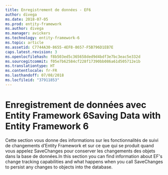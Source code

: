```yaml
---
title: Enregistrement de données - EF6
author: divega
ms.date: 2018-07-05
ms.prod: entity-framework
ms.author: divega
ms.manager: avickers
ms.technology: entity-framework-6
ms.topic: article
ms.assetid: C7744A30-8655-4EF8-8657-F5B796D1EB7E
caps.latest.revision: 3
ms.openlocfilehash: f8b503ed5c365658ded9d4bdf3e7bc3eac5e332d
ms.sourcegitcommit: f05e7b62584cf228f17390bb086a61d505712e1b
ms.translationtype: HT
ms.contentlocale: fr-FR
ms.lasthandoff: 07/08/2018
ms.locfileid: "37911853"
---
```

# <a name="saving-data-with-entity-framework-6"></a><span data-ttu-id="45a96-102">Enregistrement de données avec Entity Framework 6</span><span class="sxs-lookup"><span data-stu-id="45a96-102">Saving Data with Entity Framework 6</span></span>

<span data-ttu-id="45a96-103">Cette section vous donne des informations sur les fonctionnalités de suivi de changements d’Entity Framework et sur ce que qui se produit quand vous appelez SaveChanges pour conserver les changements des objets dans la base de données.</span><span class="sxs-lookup"><span data-stu-id="45a96-103">In this section you can find information about EF's change tracking capabilities and what happens when you call SaveChanges to persist any changes to objects into the database.</span></span>
